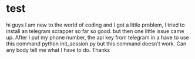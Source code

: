 # test
hi guys I am new to the world of coding and I got a little problem, I tried to install an telegram scrapper so far so good. but then one little issue came up. After I put my phone number, the api key from telegram in a have to use this command python init_session.py but this command doesn't work. Can any body tell me what I have to do. Thanks 
